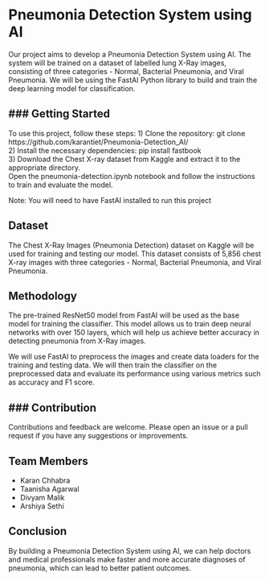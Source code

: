
  <body>
    <h1>Pneumonia Detection System using AI</h1>
    <p>Our project aims to develop a Pneumonia Detection System using AI. The system will be trained on a dataset of labelled lung X-Ray images, consisting of three categories - Normal, Bacterial Pneumonia, and Viral Pneumonia. We will be using the FastAI Python library to build and train the deep learning model for classification.</p>
   <h2>### Getting Started</h2> 
<p>To use this project, follow these steps:
1) Clone the repository: git clone https://github.com/karantiet/Pneumonia-Detection_AI/<br>
2) Install the necessary dependencies: pip install fastbook<br>
3) Download the Chest X-ray dataset from Kaggle and extract it to the appropriate directory.<br>
Open the pneumonia-detection.ipynb notebook and follow the instructions to train and evaluate the model.<br>

Note: You will need to have FastAI installed to run this project</p>
    <h2>Dataset</h2>
    <p>The Chest X-Ray Images (Pneumonia Detection) dataset on Kaggle will be used for training and testing our model. This dataset consists of 5,856 chest X-ray images with three categories - Normal, Bacterial Pneumonia, and Viral Pneumonia.</p>
    <h2>Methodology</h2>
    <p>The pre-trained ResNet50 model from FastAI will be used as the base model for training the classifier. This model allows us to train deep neural networks with over 150 layers, which will help us achieve better accuracy in detecting pneumonia from X-Ray images.</p>
    <p>We will use FastAI to preprocess the images and create data loaders for the training and testing data. We will then train the classifier on the preprocessed data and evaluate its performance using various metrics such as accuracy and F1 score.</p>
    <h2>### Contribution</h2>
<p>Contributions and feedback are welcome. Please open an issue or a pull request if you have any suggestions or improvements.
</p>
    <h2>Team Members</h2>
    <ul>
      <li>Karan Chhabra</li>
      <li>Taanisha Agarwal</li>
      <li>Divyam Malik</li>
      <li>Arshiya Sethi</li>
    </ul>
    <h2>Conclusion</h2>
    <p>By building a Pneumonia Detection System using AI, we can help doctors and medical professionals make faster and more accurate diagnoses of pneumonia, which can lead to better patient outcomes.</p>
  </body>
